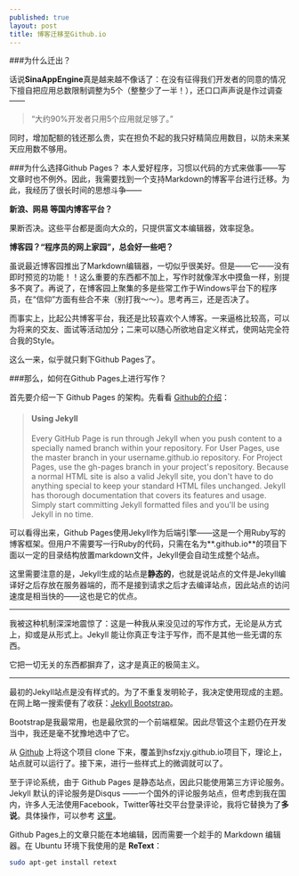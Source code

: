 ```yaml
---
published: true
layout: post
title: 博客迁移至Github.io
---
```

###为什么迁出？

话说**SinaAppEngine**真是越来越不像话了：在没有征得我们开发者的同意的情况下擅自把应用总数限制调整为5个（整整少了一半！），还口口声声说是作过调查——

> “大约90%开发者只用5个应用就足够了。”

同时，增加配额的钱还那么贵，实在担负不起的我只好精简应用数目，以防未来某天应用数不够用。

###为什么选择Github Pages？
本人爱好程序，习惯以代码的方式来做事——写文章时也不例外。因此，我需要找到一个支持Markdown的博客平台进行迁移。为此，我经历了很长时间的思想斗争——

**新浪、网易 等国内博客平台？**

果断否决。这些平台都是面向大众的，只提供富文本编辑器，效率捉急。

**博客园？“程序员的网上家园”，总会好一些吧？**

虽说最近博客园推出了Markdown编辑器，一切似乎很美好。但是——它——没有即时预览的功能！！这么重要的东西都不加上，写作时就像浑水中摸鱼一样，别提多不爽了。再说了，在博客园上聚集的多是些常工作于Windows平台下的程序员，在“信仰”方面有些合不来（别打我～～）。思考再三，还是否决了。

而事实上，比起公共博客平台，我还是比较喜欢个人博客。一来逼格比较高，可以为将来的交友、面试等活动加分；二来可以随心所欲地自定义样式，使网站完全符合我的Style。

这么一来，似乎就只剩下Github Pages了。

###那么，如何在Github Pages上进行写作？

首先要介绍一下 Github Pages 的架构。先看看 [Github的介绍](https://help.github.com/articles/using-jekyll-with-pages/#using-jekyll)：

> #### Using Jekyll    
> Every GitHub Page is run through Jekyll when you push content to a specially named branch within your repository. For User Pages, use the master branch in your username.github.io repository. For Project Pages, use the gh-pages branch in your project's repository. Because a normal HTML site is also a valid Jekyll site, you don't have to do anything special to keep your standard HTML files unchanged. Jekyll has thorough documentation that covers its features and usage. Simply start committing Jekyll formatted files and you'll be using Jekyll in no time.

可以看得出来，Github Pages使用Jekyll作为后端引擎——这是一个用Ruby写的博客框架。但用户不需要写一行Ruby的代码，只需在名为**<username>.github.io**的项目下面以一定的目录结构放置markdown文件，Jekyll便会自动生成整个站点。

这里需要注意的是，Jekyll生成的站点是**静态的**，也就是说站点的文件是Jekyll编译好之后存放在服务器端的，而不是接到请求之后才去编译站点，因此站点的访问速度是相当快的——这也是它的优点。

---
我被这种机制深深地震惊了：这是一种我从来没见过的写作方式，无论是从方式上，抑或是从形式上。Jekyll 能让你真正专注于写作，而不是其他一些无谓的东西。     

它把一切无关的东西都摒弃了，这才是真正的极简主义。

---
最初的Jekyll站点是没有样式的。为了不重复发明轮子，我决定使用现成的主题。在网上略一搜索便有了收获：[Jekyll Bootstrap](http://jekyllbootstrap.com/)。

Bootstrap是我最常用，也是最欣赏的一个前端框架。因此尽管这个主题仍在开发当中，我还是毫不犹豫地选中了它。    

从 [Github](https://github.com/plusjade/jekyll-bootstrap.git) 上将这个项目 clone 下来，覆盖到hsfzxjy.github.io项目下，理论上，站点就可以运行了。接下来，进行一些样式上的微调就可以了。   

至于评论系统，由于 Github Pages 是静态站点，因此只能使用第三方评论服务。Jekyll 默认的评论服务是Disqus ——一个国外的评论服务站点，但考虑到我在国内，许多人无法使用Facebook，Twitter等社交平台登录评论，我将它替换为了**多说**。具体操作，可以参考 [这里](http://havee.me/internet/2013-07/add-duoshuo-commemt-system-into-jekyll.html)。

Github Pages上的文章只能在本地编辑，因而需要一个趁手的 Markdown 编辑器。在 Ubuntu 环境下我使用的是 **ReText**：

```bash
sudo apt-get install retext 
 ```